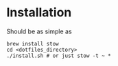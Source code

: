 # Installation

Should be as simple as

    brew install stow
    cd <dotfiles_directory>
    ./install.sh # or just stow -t ~ *
